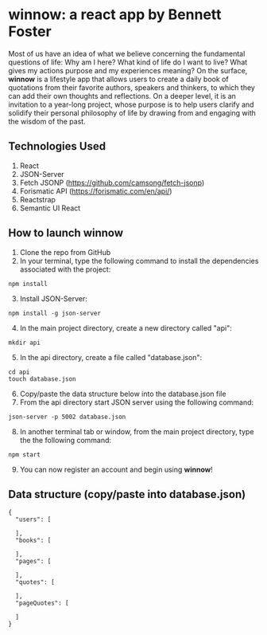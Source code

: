 # winnow: a react app by Bennett Foster

Most of us have an idea of what we believe concerning the fundamental questions of life: Why am I here? What kind of life do I want to live? What gives my actions purpose and my experiences meaning? On the surface, **winnow** is a lifestyle app that allows users to create a daily book of quotations from their favorite authors, speakers and thinkers, to which they can add their own thoughts and reflections. On a deeper level, it is an invitation to a year-long project, whose purpose is to help users clarify and solidify their personal philosophy of life by drawing from and engaging with the wisdom of the past.

## Technologies Used

1. React
2. JSON-Server
3. Fetch JSONP (https://github.com/camsong/fetch-jsonp)
4. Forismatic API (https://forismatic.com/en/api/)
5. Reactstrap
6. Semantic UI React


## How to launch **winnow**

1. Clone the repo from GitHub
2. In your terminal, type the following command to install the dependencies associated with the project:
```
npm install
```
3. Install JSON-Server:
```
npm install -g json-server
```
4. In the main project directory, create a new directory called "api":
```
mkdir api
```
5. In the api directory, create a file called "database.json":
```
cd api
touch database.json
```
6. Copy/paste the data structure below into the database.json file
7. From the api directory start JSON server using the following command:
```
json-server -p 5002 database.json
```
8. In another terminal tab or window, from the main project directory, type the the following command:
```
npm start
```
9. You can now register an account and begin using **winnow**!

## Data structure (copy/paste into database.json)
```
{
  "users": [

  ],
  "books": [

  ],
  "pages": [

  ],
  "quotes": [

  ],
  "pageQuotes": [

  ]
}
```
